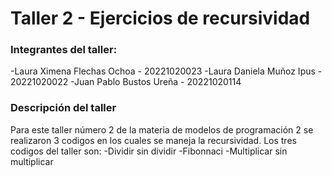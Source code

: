 # Taller 2 - Ejercicios de recursividad 

### Integrantes del taller:
-Laura Ximena Flechas Ochoa - 20221020023
-Laura Daniela Muñoz Ipus - 20221020022
-Juan Pablo Bustos Ureña - 20221020114

### Descripción del taller 
Para este taller número 2 de la materia de modelos de programación 2 se realizaron 3 codigos en los cuales se maneja la recursividad. Los tres codigos del taller son:
-Dividir sin dividir 
-Fibonnaci 
-Multiplicar sin multiplicar 




